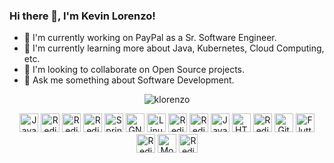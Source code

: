 ### Hi there 👋, I'm Kevin Lorenzo!

- 🔭 I'm currently working on PayPal as a Sr. Software Engineer.
- 🌱 I'm currently learning more about Java, Kubernetes, Cloud Computing, etc.
- 👯 I'm looking to collaborate on Open Source projects.
- 💬 Ask me something about Software Development.

<p align="center">
  <img src="https://komarev.com/ghpvc/?username=klorenzo&color=blue&style=flat-square&label=Profile%20Views" alt="klorenzo" />
</p>

<p align="center">
  <img src="https://www.vectorlogo.zone/logos/java/java-icon.svg" alt="Java" width="30" />
  <img src="https://www.vectorlogo.zone/logos/apache_tomcat/apache_tomcat-icon.svg" alt="Redis" width="30" />
  <img src="https://www.vectorlogo.zone/logos/apache/apache-icon.svg" alt="Redis" width="30" />
  <img src="https://www.vectorlogo.zone/logos/jetbrains/jetbrains-icon.svg" alt="Redis" width="30" />
  <img src="https://www.vectorlogo.zone/logos/springio/springio-icon.svg" alt="Spring" width="30" />
  <img src="https://www.vectorlogo.zone/logos/gnu/gnu-icon.svg" alt="GNU" width="30" />
  <img src="https://www.vectorlogo.zone/logos/linux/linux-icon.svg" alt="Linux" width="30" />
  <img src="https://www.vectorlogo.zone/logos/microsoft/microsoft-icon.svg" alt="Redis" width="30" />
  <img src="https://www.vectorlogo.zone/logos/apple/apple-icon.svg" alt="Redis" width="30" />
  <img src="https://www.vectorlogo.zone/logos/javascript/javascript-icon.svg" alt="JavaScript" width="30" />
  <img src="https://www.vectorlogo.zone/logos/w3_html5/w3_html5-icon.svg" alt="HTML" width="30" />
  <img src="https://www.vectorlogo.zone/logos/github/github-icon.svg" alt="Redis" width="30" />
  <img src="https://www.vectorlogo.zone/logos/git-scm/git-scm-icon.svg" alt="Git" width="30" />
  <img src="https://www.vectorlogo.zone/logos/flutterio/flutterio-icon.svg" alt="Flutter" width="30" />
  <img src="https://www.vectorlogo.zone/logos/redis/redis-icon.svg" alt="Redis" width="30" />
  <img src="https://www.vectorlogo.zone/logos/mongodb/mongodb-icon.svg" alt="MongoDB" width="30" />
  <img src="https://www.vectorlogo.zone/logos/mysql/mysql-icon.svg" alt="Redis" width="30" />
</p>

<!--
**klorenzo/klorenzo** is a ✨ _special_ ✨ repository because its `README.md` (this file) appears on your GitHub profile.
-->
